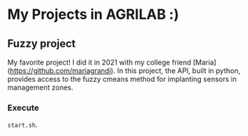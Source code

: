# My Projects in AGRILAB :)

## Fuzzy project

My favorite project! I did it in 2021 with my college friend [Maria] (https://github.com/mariagrandi). In this project, the API, built in python, provides access to the fuzzy cmeans method for implanting sensors in management zones.

### Execute

`start.sh`.